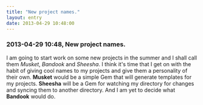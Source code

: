 ```yaml
---
title: "New project names."
layout: entry
date: 2013-04-29 10:48:00
---
```

### 2013-04-29 10:48, New project names. 

I am going to start work on some new projects in the summer and I shall call them _Musket_, _Bandook_ and _Sheesha_. I think it's time that I get on with the habit of giving cool names to my projects and give them a personality of their own. **Musket** would be a simple Gem that will generate templates for my projects. **Sheesha** will be a Gem for watching my directory for changes and syncing them to another directory. And I am yet to decide what **Bandook** would do. 
